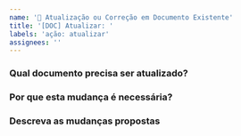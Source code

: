 ```yaml
---
name: '🔄 Atualização ou Correção em Documento Existente'
title: '[DOC] Atualizar: '
labels: 'ação: atualizar'
assignees: ''
---
```


### Qual documento precisa ser atualizado?
### Por que esta mudança é necessária?
### Descreva as mudanças propostas

